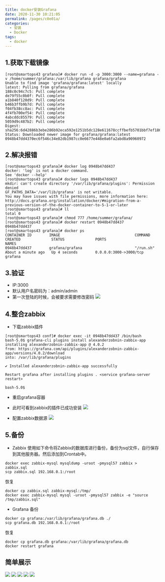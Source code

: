 ```yaml
---
title: docker安装Grafana
date: 2020-11-30 10:21:05
permalink: /pages/c0e01a/
categories:
  - 安装
  - Docker
tags:
  - docker
---
```

## 1.获取下载镜像
```shell
[root@smartops43 grafana]# docker run -d -p 3000:3000 --name=grafana -v /home/summer/grafana:/var/lib/grafana grafana/grafana
Unable to find image 'grafana/grafana:latest' locally
latest: Pulling from grafana/grafana
188c0c94c7c5: Pull complete 
de79f55c0b0f: Pull complete 
a1b840f120d9: Pull complete 
b46b3ffb9b7d: Pull complete 
f04fb38cc8ac: Pull complete 
4f4fb700ef54: Pull complete 
4abcddc85579: Pull complete 
5059d9c487b2: Pull complete 
Digest: sha256:6d42886b3ebe286b92eca592e1251b5dc128e611678ccffbefb5701bbf7ef186
Status: Downloaded newer image for grafana/grafana:latest
0948b47dd4370ec6f546c34e82db1987cc0e6677e448e0a6fa2abd8a90960972
```

## 2.解决报错
```shell
[root@smartops43 grafana]# docker log 0948b47dd437
docker: 'log' is not a docker command.
See 'docker --help'
[root@smartops43 grafana]# docker logs 0948b47dd437
mkdir: can't create directory '/var/lib/grafana/plugins': Permission denied
GF_PATHS_DATA='/var/lib/grafana' is not writable.
You may have issues with file permissions, more information here: http://docs.grafana.org/installation/docker/#migration-from-a-previous-version-of-the-docker-container-to-5-1-or-later
[root@smartops43 grafana]# ll
total 0
[root@smartops43 grafana]# chmod 777 /home/summer/grafana/
[root@smartops43 grafana]# docker restart 0948b47dd437
0948b47dd437
[root@smartops43 grafana]# docker ps
CONTAINER ID        IMAGE                                  COMMAND                  CREATED              STATUS              PORTS                            NAMES
0948b47dd437        grafana/grafana                        "/run.sh"                About a minute ago   Up 4 seconds        0.0.0.0:3000->3000/tcp           grafana
```

## 3.验证
- IP:3000
- 默认用户名密码为：admin/admin 
- 第一次登陆的时候，会被要求需要修改密码
![](https://cdn.jsdelivr.net/gh/summerking1/image@main/993.png)

## 4.整合zabbix
- 下载zabbix插件
```shell
[root@smartops43 conf]# docker exec -it 0948b47dd437 /bin/bash
bash-5.0$ grafana-cli plugins install alexanderzobnin-zabbix-app
installing alexanderzobnin-zabbix-app @ 4.0.2
from: https://grafana.com/api/plugins/alexanderzobnin-zabbix-app/versions/4.0.2/download
into: /var/lib/grafana/plugins

✔ Installed alexanderzobnin-zabbix-app successfully 

Restart grafana after installing plugins . <service grafana-server restart>

bash-5.0$ 
```

- 重启grafana容器
- 此时可看到zabbix的插件已成功安装
![](https://cdn.jsdelivr.net/gh/summerking1/image@main/992.png)

- 配置zabbix数据源
![](https://cdn.jsdelivr.net/gh/summerking1/image@main/991.png)

## 5.备份
- Zabbix
使用如下命令将Zabbix的数据库进行备份，备份为sql文件，自行保存到其他服务器。然后添加到Crontab中。
```shell
docker exec zabbix-mysql mysqldump -uroot -pmysql57 zabbix > zabbix.sql
scp zabbix.sql 192.168.0.1:/root
```
恢复
```
docker cp zabbix.sql zabbix-mysql:/tmp/
docker exec zabbix-mysql mysql -uroot -pmysql57 zabbix -e "source /tmp/zabbix.sql"
```
- Grafana
备份
```shell
docker cp grafana:/var/lib/grafana/grafana.db ./
scp grafana.db 192.168.0.0.1:/root
```
恢复
```shell
docker cp grafana.db grafana:/var/lib/grafana/grafana.db
docker restart grafana
```
## 简单展示
![](https://cdn.jsdelivr.net/gh/summerking1/image@main/800.png)
![](https://cdn.jsdelivr.net/gh/summerking1/image@main/801.png)
![](https://cdn.jsdelivr.net/gh/summerking1/image@main/802.png)
![](https://cdn.jsdelivr.net/gh/summerking1/image@main/803.png)
![](https://cdn.jsdelivr.net/gh/summerking1/image@main/804.png)
